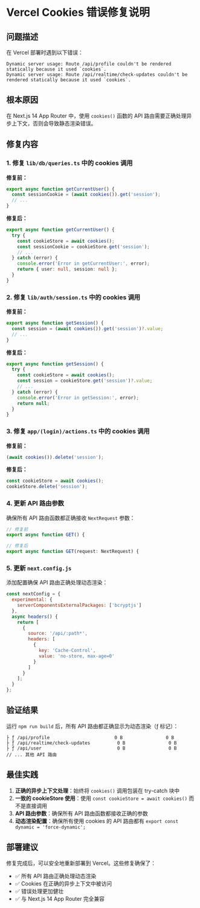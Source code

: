 # Vercel Cookies 错误修复说明

## 问题描述

在 Vercel 部署时遇到以下错误：

```
Dynamic server usage: Route /api/profile couldn't be rendered statically because it used `cookies`.
Dynamic server usage: Route /api/realtime/check-updates couldn't be rendered statically because it used `cookies`.
```

## 根本原因

在 Next.js 14 App Router 中，使用 `cookies()` 函数的 API 路由需要正确处理异步上下文，否则会导致静态渲染错误。

## 修复内容

### 1. 修复 `lib/db/queries.ts` 中的 cookies 调用

**修复前：**
```typescript
export async function getCurrentUser() {
  const sessionCookie = (await cookies()).get('session');
  // ...
}
```

**修复后：**
```typescript
export async function getCurrentUser() {
  try {
    const cookieStore = await cookies();
    const sessionCookie = cookieStore.get('session');
    // ...
  } catch (error) {
    console.error('Error in getCurrentUser:', error);
    return { user: null, session: null };
  }
}
```

### 2. 修复 `lib/auth/session.ts` 中的 cookies 调用

**修复前：**
```typescript
export async function getSession() {
  const session = (await cookies()).get('session')?.value;
  // ...
}
```

**修复后：**
```typescript
export async function getSession() {
  try {
    const cookieStore = await cookies();
    const session = cookieStore.get('session')?.value;
    // ...
  } catch (error) {
    console.error('Error in getSession:', error);
    return null;
  }
}
```

### 3. 修复 `app/(login)/actions.ts` 中的 cookies 调用

**修复前：**
```typescript
(await cookies()).delete('session');
```

**修复后：**
```typescript
const cookieStore = await cookies();
cookieStore.delete('session');
```

### 4. 更新 API 路由参数

确保所有 API 路由函数都正确接收 `NextRequest` 参数：

```typescript
// 修复前
export async function GET() {

// 修复后
export async function GET(request: NextRequest) {
```

### 5. 更新 `next.config.js`

添加配置确保 API 路由正确处理动态渲染：

```javascript
const nextConfig = {
  experimental: {
    serverComponentsExternalPackages: ['bcryptjs']
  },
  async headers() {
    return [
      {
        source: '/api/:path*',
        headers: [
          {
            key: 'Cache-Control',
            value: 'no-store, max-age=0'
          }
        ]
      }
    ];
  }
};
```

## 验证结果

运行 `npm run build` 后，所有 API 路由都正确显示为动态渲染（ƒ 标记）：

```
├ ƒ /api/profile                        0 B                0 B
├ ƒ /api/realtime/check-updates          0 B                0 B
├ ƒ /api/user                            0 B                0 B
// ... 其他 API 路由
```

## 最佳实践

1. **正确的异步上下文处理**：始终将 `cookies()` 调用包装在 try-catch 块中
2. **一致的 cookieStore 使用**：使用 `const cookieStore = await cookies()` 而不是直接调用
3. **API 路由参数**：确保所有 API 路由函数都接收正确的参数
4. **动态渲染配置**：确保所有使用 cookies 的 API 路由都有 `export const dynamic = 'force-dynamic';`

## 部署建议

修复完成后，可以安全地重新部署到 Vercel。这些修复确保了：

- ✅ 所有 API 路由正确处理动态渲染
- ✅ Cookies 在正确的异步上下文中被访问
- ✅ 错误处理更加健壮
- ✅ 与 Next.js 14 App Router 完全兼容